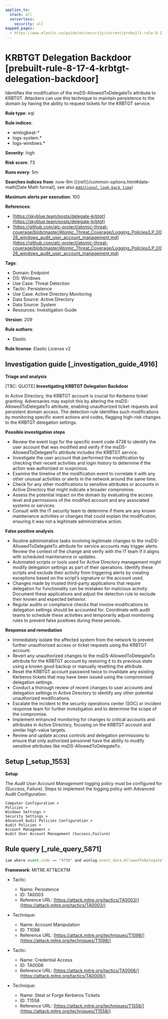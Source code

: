 ```yaml
---
applies_to:
  stack: all
  serverless:
    security: all
mapped_pages:
  - https://www.elastic.co/guide/en/security/current/prebuilt-rule-8-17-4-krbtgt-delegation-backdoor.html
---
```


# KRBTGT Delegation Backdoor [prebuilt-rule-8-17-4-krbtgt-delegation-backdoor]

Identifies the modification of the msDS-AllowedToDelegateTo attribute to KRBTGT. Attackers can use this technique to maintain persistence to the domain by having the ability to request tickets for the KRBTGT service.

**Rule type**: eql

**Rule indices**:

* winlogbeat-*
* logs-system.*
* logs-windows.*

**Severity**: high

**Risk score**: 73

**Runs every**: 5m

**Searches indices from**: now-9m ({{ref}}/common-options.html#date-math[Date Math format], see also [`Additional look-back time`](docs-content://solutions/security/detect-and-alert/create-detection-rule.md#rule-schedule))

**Maximum alerts per execution**: 100

**References**:

* [https://skyblue.team/posts/delegate-krbtgt](https://skyblue.team/posts/delegate-krbtgt)
* [https://github.com/atc-project/atomic-threat-coverage/blob/master/Atomic_Threat_Coverage/Logging_Policies/LP_0026_windows_audit_user_account_management.md](https://github.com/atc-project/atomic-threat-coverage/blob/master/Atomic_Threat_Coverage/Logging_Policies/LP_0026_windows_audit_user_account_management.md)

**Tags**:

* Domain: Endpoint
* OS: Windows
* Use Case: Threat Detection
* Tactic: Persistence
* Use Case: Active Directory Monitoring
* Data Source: Active Directory
* Data Source: System
* Resources: Investigation Guide

**Version**: 209

**Rule authors**:

* Elastic

**Rule license**: Elastic License v2

## Investigation guide [_investigation_guide_4916]

**Triage and analysis**

[TBC: QUOTE]
**Investigating KRBTGT Delegation Backdoor**

In Active Directory, the KRBTGT account is crucial for Kerberos ticket granting. Adversaries may exploit this by altering the msDS-AllowedToDelegateTo attribute, enabling unauthorized ticket requests and persistent domain access. The detection rule identifies such modifications by monitoring specific event actions and codes, flagging high-risk changes to the KRBTGT delegation settings.

**Possible investigation steps**

* Review the event logs for the specific event code 4738 to identify the user account that was modified and verify if the msDS-AllowedToDelegateTo attribute includes the KRBTGT service.
* Investigate the user account that performed the modification by checking their recent activities and login history to determine if the action was authorized or suspicious.
* Examine the timeline of the modification event to correlate it with any other unusual activities or alerts in the network around the same time.
* Check for any other modifications to sensitive attributes or accounts in Active Directory that might indicate a broader compromise.
* Assess the potential impact on the domain by evaluating the access level and permissions of the modified account and any associated systems or services.
* Consult with the IT security team to determine if there are any known maintenance activities or changes that could explain the modification, ensuring it was not a legitimate administrative action.

**False positive analysis**

* Routine administrative tasks involving legitimate changes to the msDS-AllowedToDelegateTo attribute for service accounts may trigger alerts. Review the context of the change and verify with the IT team if it aligns with scheduled maintenance or updates.
* Automated scripts or tools used for Active Directory management might modify delegation settings as part of their operations. Identify these scripts and exclude their activity from triggering alerts by creating exceptions based on the script’s signature or the account used.
* Changes made by trusted third-party applications that require delegation for functionality can be mistaken for malicious activity. Document these applications and adjust the detection rule to exclude their known and expected behavior.
* Regular audits or compliance checks that involve modifications to delegation settings should be accounted for. Coordinate with audit teams to schedule these activities and temporarily adjust monitoring rules to prevent false positives during these periods.

**Response and remediation**

* Immediately isolate the affected system from the network to prevent further unauthorized access or ticket requests using the KRBTGT account.
* Revert any unauthorized changes to the msDS-AllowedToDelegateTo attribute for the KRBTGT account by restoring it to its previous state using a known good backup or manually resetting the attribute.
* Reset the KRBTGT account password twice to invalidate any existing Kerberos tickets that may have been issued using the compromised delegation settings.
* Conduct a thorough review of recent changes to user accounts and delegation settings in Active Directory to identify any other potential unauthorized modifications.
* Escalate the incident to the security operations center (SOC) or incident response team for further investigation and to determine the scope of the compromise.
* Implement enhanced monitoring for changes to critical accounts and attributes in Active Directory, focusing on the KRBTGT account and similar high-value targets.
* Review and update access controls and delegation permissions to ensure that only authorized personnel have the ability to modify sensitive attributes like msDS-AllowedToDelegateTo.


## Setup [_setup_1553]

**Setup**

The *Audit User Account Management* logging policy must be configured for (Success, Failure). Steps to implement the logging policy with Advanced Audit Configuration:

```
Computer Configuration >
Policies >
Windows Settings >
Security Settings >
Advanced Audit Policies Configuration >
Audit Policies >
Account Management >
Audit User Account Management (Success,Failure)
```


## Rule query [_rule_query_5871]

```js
iam where event.code == "4738" and winlog.event_data.AllowedToDelegateTo : "*krbtgt*"
```

**Framework**: MITRE ATT&CKTM

* Tactic:

    * Name: Persistence
    * ID: TA0003
    * Reference URL: [https://attack.mitre.org/tactics/TA0003/](https://attack.mitre.org/tactics/TA0003/)

* Technique:

    * Name: Account Manipulation
    * ID: T1098
    * Reference URL: [https://attack.mitre.org/techniques/T1098/](https://attack.mitre.org/techniques/T1098/)

* Tactic:

    * Name: Credential Access
    * ID: TA0006
    * Reference URL: [https://attack.mitre.org/tactics/TA0006/](https://attack.mitre.org/tactics/TA0006/)

* Technique:

    * Name: Steal or Forge Kerberos Tickets
    * ID: T1558
    * Reference URL: [https://attack.mitre.org/techniques/T1558/](https://attack.mitre.org/techniques/T1558/)



